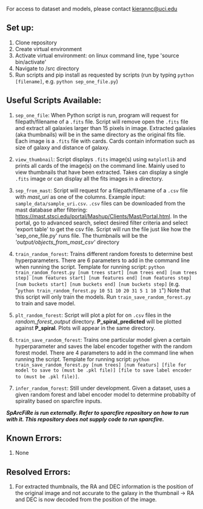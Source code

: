 
For access to dataset and models, please contact kierannc@uci.edu


## Set up:
1. Clone repository
2. Create virtual environment
3. Activate virtual environment: on linux command line, type 'source bin/activate'
4. Navigate to /src directory
5. Run scripts and pip install as requested by scripts (run by typing ```python [filename]```, e.g. ```python sep_one_file.py```)

## Useful Scripts Available:
1. ```sep_one_file```:
    When Python script is run, program will request for filepath/filename of a ```.fits``` file. Script will remove open the ```.fits``` file and extract all galaxies larger than 15 pixels in image. Extracted galaxies (aka thumbnails) will be in the same directory as the original fits file. Each image is a ```.fits``` file with cards. Cards contain information such as size of galaxy and distance of galaxy.

2. ```view_thumbnail```:
    Script displays ```.fits``` image(s) using ```matplotlib``` and prints all cards of the image(s) on the command line.  Mainly used to view thumbnails that have been extracted. Takes can display a single ```.fits``` image or can display all the fits images in a directory.

3. ```sep_from_mast```:
    Script will request for a filepath/filename of a ```.csv``` file with *mast_uri* as one of the columns.
        Example input: ```sample_data/sample_uri.csv```.
        ```.csv``` files can be downloaded from the mast database after filtering: https://mast.stsci.edu/portal/Mashup/Clients/Mast/Portal.html.
        In the portal, go to advanced search, select desired filter criteria and select 'export table' to get the csv file.
    Script will run the file just like how the 'sep_one_file.py' runs file. The thumbnails will be the *'output/objects_from_mast_csv'* directory

4. ```train_random_forest```:
    Trains different random forests to determine best hyperparameters. 
    There are 6 parameters to add in the command line when running the script. Template for running script:
        ```python train_random_forest.py [num trees start] [num trees end] [num trees step] [num features start] [num features end] [num features step] [num buckets start] [num buckets end] [num buckets step]``` (e.g. "```python train_random_forest.py 10 51 10 20 31 5 1 10 1```")
    Note that this script will only train the models. Run ```train_save_random_forest.py``` to train and save model.

5. ```plt_random_forest```:
    Script will plot a plot for on ```.csv``` files in the *random_forest_output* directory. **P_spiral_predicted** will be plotted against **P_spiral**. Plots will appear in the same directory. 

6. ```train_save_random_forest```:
    Trains one particular model given a certain hyperparameter and saves the label encoder together with the random forest model. There are 4 parameters to add in the command line when running the script. Template for running script: 
        ```python train_save_random_forest.py [num trees] [num featurs] [file for model to save to (must be .pkl file)] [file to save label encoder to (must be .pkl file)]```.
 
7. ```infer_random_forest```: Still under development. Given a dataset, uses a given random forest and label encoder model to determine probabilty of spirality based on sparcfire inputs. 


***SpArcFiRe is run externally. Refer to sparcfire repository on how to run with it. This repository does not supply code to run sparcfire.***


## Known Errors:
1. None

## Resolved Errors:
1. For extracted thumbnails, the RA and DEC information is the position of the original image and not accurate to the galaxy in the thumbnail  ->  RA and DEC is now decoded from the position of the image. 